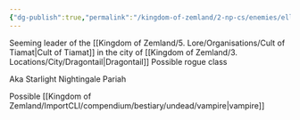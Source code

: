 ```yaml
---
{"dg-publish":true,"permalink":"/kingdom-of-zemland/2-np-cs/enemies/ella/","tags":["Enemies"]}
---
```


Seeming leader of the [[Kingdom of Zemland/5. Lore/Organisations/Cult of Tiamat\|Cult of Tiamat]] in the city of [[Kingdom of Zemland/3. Locations/City/Dragontail\|Dragontail]] 
Possible rogue class

Aka 
Starlight 
Nightingale 
Pariah

Possible [[Kingdom of Zemland/ImportCLI/compendium/bestiary/undead/vampire\|vampire]] 